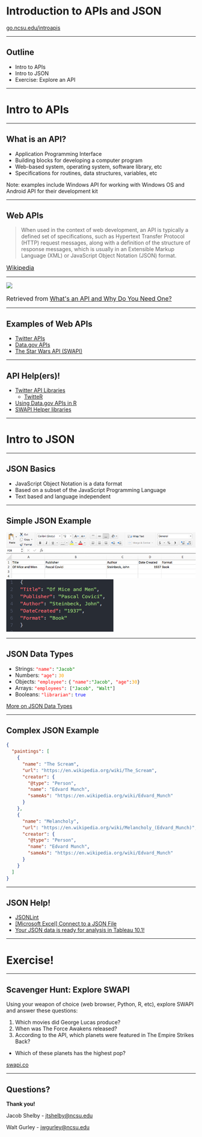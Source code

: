 # Introduction to APIs and JSON

[go.ncsu.edu/introapis](http://go.ncsu.edu/introapis)

---

## Outline

- Intro to APIs
- Intro to JSON
- Exercise: Explore an API

---

# Intro to APIs

---

## What is an API?

- Application Programming Interface
- Building blocks for developing a computer program
- Web-based system, operating system, software library, etc
- Specifications for routines, data structures, variables, etc

Note: examples include Windows API for working with Windows OS and Android API for their development kit

---

## Web APIs

>When used in the context of web development, an API is typically a defined set of specifications, such as Hypertext Transfer Protocol (HTTP) request messages, along with a definition of the structure of response messages, which is usually in an Extensible Markup Language (XML) or JavaScript Object Notation (JSON) format.

<span style="font-size:12pt">[Wikipedia](https://en.wikipedia.org/wiki/Application_programming_interface#Web_APIs)</span>

---

<img src="http://media2.govtech.com/images/940*603/api_infographic_smartfile_crop.jpg" height="500">
<!-- ![alt text](http://media2.govtech.com/images/940*603/api_infographic_smartfile_crop.jpg) -->

<span style="font-size:12pt">Retrieved from [What's an API and Why Do You Need One?](http://www.govtech.com/applications/Whats-an-API-and-Why-Do-You-Need-One.html)</span>

---

## Examples of Web APIs

- [Twitter APIs](https://developer.twitter.com/en/docs.html)
- [Data.gov APIs](https://api.data.gov/)
- [The Star Wars API (SWAPI)](https://swapi.co/)

---

## API Help(ers)!

- [Twitter API Libraries](https://developer.twitter.com/en/docs/developer-utilities/twitter-libraries.html)
  - [TwitteR](https://www.rdocumentation.org/packages/twitteR/versions/1.1.9)
- [Using Data.gov APIs in R](https://data.library.virginia.edu/using-data-gov-apis-in-r/)
- [SWAPI Helper libraries](https://swapi.co/documentation#python)

---

# Intro to JSON

---

## JSON Basics

- JavaScript Object Notation is a data format
- Based on a subset of the JavaScript Programming Language
- Text based and language independent


---

## Simple JSON Example

![alt text](./assets/csv.png)
![alt text](./assets/json.png)

---

## JSON Data Types

- Strings: <span style="color:red">`"name"`</span>`:` <span style="color:green">`"Jacob"`</span>
- Numbers: <span style="color:red">`"age"`</span>`:` <span style="color:orange">`30`</span>
- Objects: <span style="color:red">`"employee"`</span>`:` `{` <span style="color:red">`"name"`</span>`:`<span style="color:green">`"Jacob"`</span>`,`<span style="color:red">` "age"`</span>`:`<span style="color:orange">`30`</span>`}`
- Arrays: <span style="color:red">`"employees"`</span>`: [`<span style="color:green">`"Jacob", "Walt"`</span>`]`
- Booleans: <span style="color:red">`"librarian"`</span>`:` <span style="color:blue">`true`</span>

[More on JSON Data Types](https://www.w3schools.com/js/js_json_datatypes.asp)

---

## Complex JSON Example

```json
{
  "paintings": [
    {
      "name": "The Scream",
      "url": "https://en.wikipedia.org/wiki/The_Scream",
      "creator": {
        "@type": "Person",
        "name": "Edvard Munch",
        "sameAs": "https://en.wikipedia.org/wiki/Edvard_Munch"
      }
    },
    {
      "name": "Melancholy",
      "url": "https://en.wikipedia.org/wiki/Melancholy_(Edvard_Munch)",
      "creator": {
        "@type": "Person",
        "name": "Edvard Munch",
        "sameAs": "https://en.wikipedia.org/wiki/Edvard_Munch"
      }
    }
  ]
}
```

---

## JSON Help!

- [JSONLint](https://jsonlint.com/)
- [[Microsoft Excel] Connect to a JSON File](https://support.office.com/en-us/article/connect-to-a-json-file-f65207ab-d957-4bf0-bec3-a08bb53cd4c0)
- [Your JSON data is ready for analysis in Tableau 10.1!](https://www.tableau.com/about/blog/2016/9/your-json-data-ready-analysis-tableau-101-59543)

---

# Exercise!

---

## Scavenger Hunt: Explore SWAPI

Using your weapon of choice (web browser, Python, R, etc), explore SWAPI and answer these questions:

1. Which movies did George Lucas produce?
2. When was The Force Awakens released?
3. According to the API, which planets were featured in The Empire Strikes Back?
  - Which of these planets has the highest pop?

[swapi.co](https://swapi.co)

---

## Questions?

**Thank you!**

Jacob Shelby - jtshelby@ncsu.edu

Walt Gurley - jwgurley@ncsu.edu
